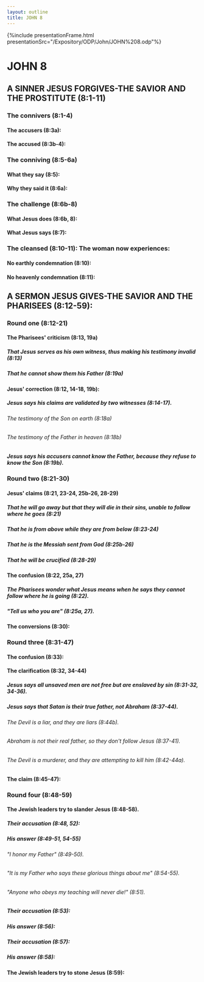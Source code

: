 ```yaml
---
layout: outline
title: JOHN 8
---
```

{%include presentationFrame.html presentationSrc="/Expository/ODP/John/JOHN%208.odp"%}

# JOHN 8
## A SINNER JESUS FORGIVES-THE SAVIOR AND THE PROSTITUTE (8:1-11) 
###  The connivers (8:1-4) 
####  The accusers (8:3a): 
####  The accused (8:3b-4): 
###  The conniving (8:5-6a) 
####  What they say (8:5): 
####  Why they said it (8:6a): 
###  The challenge (8:6b-8) 
####  What Jesus does (8:6b, 8): 
####  What Jesus says (8:7): 
###  The cleansed (8:10-11): The woman now experiences: 
####  No earthly condemnation (8:10): 
####  No heavenly condemnation (8:11): 
## A SERMON JESUS GIVES-THE SAVIOR AND THE PHARISEES (8:12-59): 
###  Round one (8:12-21) 
####  The Pharisees\' criticism (8:13, 19a) 
#####  That Jesus serves as his own witness, thus making his testimony invalid (8:13) 
#####  That he cannot show them his Father (8:19a) 
####  Jesus\' correction (8:12, 14-18, 19b): 
#####  Jesus says his claims are validated by two witnesses (8:14-17). 
######  The testimony of the Son on earth (8:18a) 
######  The testimony of the Father in heaven (8:18b) 
#####  Jesus says his accusers cannot know the Father, because they refuse to know the Son (8:19b). 
###  Round two (8:21-30) 
####  Jesus\' claims (8:21, 23-24, 25b-26, 28-29) 
#####  That he will go away but that they will die in their sins, unable to follow where he goes (8:21) 
#####  That he is from above while they are from below (8:23-24) 
#####  That he is the Messiah sent from God (8:25b-26) 
#####  That he will be crucified (8:28-29) 
####  The confusion (8:22, 25a, 27) 
#####  The Pharisees wonder what Jesus means when he says they cannot follow where he is going (8:22). 
#####  \"Tell us who you are\" (8:25a, 27). 
####  The conversions (8:30): 
###  Round three (8:31-47) 
####  The confusion (8:33): 
####  The clarification (8:32, 34-44) 
#####  Jesus says all unsaved men are not free but are enslaved by sin (8:31-32, 34-36). 
#####  Jesus says that Satan is their true father, not Abraham (8:37-44). 
######  The Devil is a liar, and they are liars (8:44b). 
######  Abraham is not their real father, so they don\'t follow Jesus (8:37-41). 
######  The Devil is a murderer, and they are attempting to kill him (8:42-44a). 
####  The claim (8:45-47): 
###  Round four (8:48-59) 
####  The Jewish leaders try to slander Jesus (8:48-58). 
#####  Their accusation (8:48, 52): 
#####  His answer (8:49-51, 54-55) 
######  \"I honor my Father\" (8:49-50). 
######  \"It is my Father who says these glorious things about me\" (8:54-55). 
######  \"Anyone who obeys my teaching will never die!\" (8:51). 
#####  Their accusation (8:53): 
#####  His answer (8:56): 
#####  Their accusation (8:57): 
#####  His answer (8:58): 
####  The Jewish leaders try to stone Jesus (8:59): 
